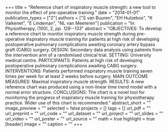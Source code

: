 +++
title = "Reference chart of inspiratory muscle strength: a new tool to monitor the effect of pre-operative training."
date = "2014-01-01"
publication_types = ["2"]
authors = ["S van Buuren", "EH Hulzebos", "K Valkenet", "E Lindeman", "NL van Meeteren"]
publication = "In: Physiotherapy, (100), 2, _pp. 128--133_"
abstract = "OBJECTIVES: To develop a reference chart to monitor inspiratory muscle strength during pre-operative inspiratory muscle training for patients at high risk of developing postoperative pulmonary complications awaiting coronary artery bypass graft (CABG) surgery. DESIGN: Secondary data analysis using patients from the intervention arm of a randomised clinical trial. SETTING: University medical centre. PARTICIPANTS: Patients at high risk of developing postoperative pulmonary complications awaiting CABG surgery. INTERVENTIONS: Patients performed inspiratory muscle training seven times per week for at least 2 weeks before surgery. MAIN OUTCOME MEASURES: Maximal inspiratory muscle strength. RESULTS: A new reference chart was produced using a non-linear time trend model with a normal error structure. CONCLUSIONS: The chart is a novel tool for monitoring the progress of inspiratory muscle training for physiotherapy practice. Wider use of this chart is recommended."
abstract_short = ""
image_preview = ""
selected = false
projects = []
tags = []
url_pdf = ""
url_preprint = ""
url_code = ""
url_dataset = ""
url_project = ""
url_slides = ""
url_video = ""
url_poster = ""
url_source = ""
math = true
highlight = true
[header]
image = ""
caption = ""
+++

